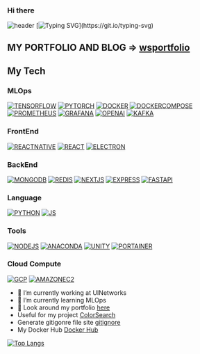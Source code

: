 ### Hi there    

![header](https://capsule-render.vercel.app/api?type=waving&section=header&animation=fadeIn&text=OLDENTOMATO%20&fontAlignY=40&height=200&fontSize=70&color=gradient&desc=I'm&descAlignY=15&descAlign=20)
[![Typing SVG](https://readme-typing-svg.demolab.com?font=Fira+Code&size=25&pause=1000&color=0A83F7&center=true&vCenter=true&width=860&lines=I+am+studying+everyday+to+become+an+ML+engineer.)](https://git.io/typing-svg)
## MY PORTFOLIO AND BLOG => [wsportfolio](https://wsportfolio.vercel.app/)
## My Tech 
### MLOps
[![TENSORFLOW](https://img.shields.io/badge/Tensorflow-FF6F00?style=flat-square&logo=Tensorflow&logoColor=white)](github.com/Oldentomato/TODO-List)
[![PYTORCH](https://img.shields.io/badge/Pytorch-EE4C2C?style=flat-square&logo=Pytorch&logoColor=white)](github.com/Oldentomato/TODO-List)
[![DOCKER](https://img.shields.io/badge/Docker-2496ED?style=flat-square&logo=Docker&logoColor=white)](github.com/Oldentomato/TODO-List)
[![DOCKERCOMPOSE](https://img.shields.io/badge/DockerCompose-2496ED?style=flat-square&logo=Docker&logoColor=white)](github.com/Oldentomato/TODO-List)
[![PROMETHEUS](https://img.shields.io/badge/Prometheus-E6522C?style=flat-square&logo=Prometheus&logoColor=white)](github.com/Oldentomato/TODO-List)
[![GRAFANA](https://img.shields.io/badge/Grafana-F46800?style=flat-square&logo=Grafana&logoColor=white)](github.com/Oldentomato/TODO-List)
[![OPENAI](https://img.shields.io/badge/OpenAI-412991?style=flat-square&logo=OpenAI&logoColor=white)](github.com/Oldentomato/TODO-List)
[![KAFKA](https://img.shields.io/badge/ApacheKafka-231F20?style=flat-square&logo=ApacheKafka&logoColor=white)](github.com/Oldentomato/TODO-List)
### FrontEnd
[![REACTNATIVE](https://img.shields.io/badge/ReactNative-61DAFB?style=flat-square&logo=React&logoColor=black)](github.com/Oldentomato/TODO-List)
[![REACT](https://img.shields.io/badge/React-61DAFB?style=flat-square&logo=React&logoColor=black)](github.com/Oldentomato/TODO-List)
[![ELECTRON](https://img.shields.io/badge/Electron-47848F?style=flat-square&logo=Electron&logoColor=black)](github.com/Oldentomato/TODO-List)   
### BackEnd
[![MONGODB](https://img.shields.io/badge/MongoDB-47A248?style=flat-square&logo=MongoDB&logoColor=black)](github.com/Oldentomato/TODO-List)
[![REDIS](https://img.shields.io/badge/Redis-FF4438?style=flat-square&logo=Redis&logoColor=black)](github.com/Oldentomato/TODO-List)
[![NEXTJS](https://img.shields.io/badge/Next.js-000000?style=flat-square&logo=Next.js&logoColor=white)](github.com/Oldentomato/TODO-List)
[![EXPRESS](https://img.shields.io/badge/Express-000000?style=flat-square&logo=Express&logoColor=white)](github.com/Oldentomato/TODO-List)
[![FASTAPI](https://img.shields.io/badge/FastAPI-009688?style=flat-square&logo=FastAPI&logoColor=white)](github.com/Oldentomato/TODO-List)
### Language
[![PYTHON](https://img.shields.io/badge/Python-3776AB?style=flat-square&logo=Python&logoColor=white)](github.com/Oldentomato/TODO-List)
[![JS](https://img.shields.io/badge/JavaScript-F7DF1E?style=flat-square&logo=JavaScript&logoColor=black)](github.com/Oldentomato/TODO-List)
### Tools
[![NODEJS](https://img.shields.io/badge/NodeJS-339933?style=flat-square&logo=Node.js&logoColor=black)](github.com/Oldentomato/TODO-List)
[![ANACONDA](https://img.shields.io/badge/Anaconda-44A833?style=flat-square&logo=Anaconda&logoColor=black)](github.com/Oldentomato/TODO-List)
[![UNITY](https://img.shields.io/badge/Unity-000000?style=flat-square&logo=Unity&logoColor=white)](github.com/Oldentomato/TODO-List)
[![PORTAINER](https://img.shields.io/badge/Portainer-13BEF9?style=flat-square&logo=Portainer&logoColor=white)](github.com/Oldentomato/TODO-List)
### Cloud Compute
[![GCP](https://img.shields.io/badge/GoogleCloudPlatform-4285F4?style=flat-square&logo=GoogleCloud&logoColor=white)](github.com/Oldentomato/TODO-List)
[![AMAZONEC2](https://img.shields.io/badge/AmazonEC2-FF9900?style=flat-square&logo=Amazon-EC2&logoColor=white)](github.com/Oldentomato/TODO-List)

- 🔭 I’m currently working at UINetworks
- 🌱 I’m currently learning MLOps
- 💬 Look around my portfolio [here](https://wsportfolio.vercel.app/)
- Useful for my project [ColorSearch](https://oldentomato.github.io/ColorSearch/)  
- Generate gitigonre file site [gitignore](https://www.toptal.com/developers/gitignore)
- My Docker Hub [Docker Hub](https://hub.docker.com/u/oldentomato)

[![Top Langs](https://github-readme-stats.vercel.app/api/top-langs/?username=Oldentomato&layout=compact)](https://github.com/Oldentomato/github-readme-stats)




